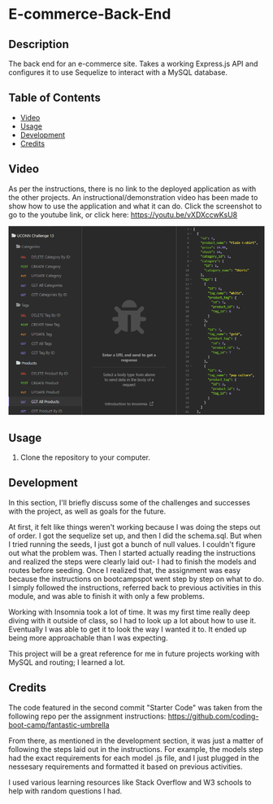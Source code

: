 # E-commerce-Back-End

## Description
The back end for an e-commerce site. Takes a working Express.js API and configures it to use Sequelize to interact with a MySQL database.

## Table of Contents
- [Video](#video)
- [Usage](#usage)
- [Development](#development)
- [Credits](#credits)


## Video

As per the instructions, there is no link to the deployed application as with the other projects. An instructional/demonstration video has been made to show how to use the application and what it can do. Click the screenshot to go to the youtube link, or click here: https://youtu.be/vXDXccwKsU8

[![AppScreenshot1](/assets/screenshots/screenshot.png?raw=true)](https://youtu.be/vXDXccwKsU8 "Demonstration Video")



## Usage

1. Clone the repository to your computer.



## Development
In this section, I'll briefly discuss some of the challenges and successes with the project, as well as goals for the future.

At first, it felt like things weren't working because I was doing the steps out of order. I got the sequelize set up, and then I did the schema.sql. But when I tried running the seeds, I just got a bunch of null values. I couldn't figure out what the problem was. Then I started actually reading the instructions and realized the steps were clearly laid out- I had to finish the models and routes before seeding. Once I realized that, the assignment was easy because the instructions on bootcampspot went step by step on what to do. I simply followed the instructions, referred back to previous activities in this module, and was able to finish it with only a few problems.

Working with Insomnia took a lot of time. It was my first time really deep diving with it outside of class, so I had to look up a lot about how to use it. Eventually I was able to get it to look the way I wanted it to. It ended up being more approachable than I was expecting.

This project will be a great reference for me in future projects working with MySQL and routing; I learned a lot. 

## Credits

The code featured in the second commit "Starter Code" was taken from the following repo per the assignment instructions: https://github.com/coding-boot-camp/fantastic-umbrella

From there, as mentioned in the development section, it was just a matter of following the steps laid out in the instructions. For example, the models step had the exact requirements for each model .js file, and I just plugged in the nessesary requirements and formatted it based on previous activities.

I used various learning resources like Stack Overflow and W3 schools to help with random questions I had. 

